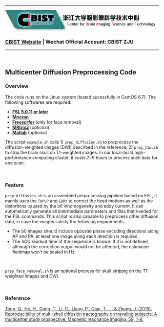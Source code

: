 ***
![](https://raw.githubusercontent.com/tongqq/Multicenter_Diffusion_Preprocessing/master/CBIST_logo.png)

### **[CBIST Website](http://cbist.zju.edu.cn/) | Wechat Official Account: CBIST ZJU**
***

<br>

## Multicenter Diffusion Preprocessing Code

### Overview
The code runs on the Linux system (tested sucessfully in CentOS 6.7). The following softwares are required:

* [__FSL 5.0.11 or later__](https://fsl.fmrib.ox.ac.uk/fsl/fslwiki/FslInstallation)
* [__Mricron__](https://people.cas.sc.edu/rorden/mricron/install.html)
* [__Freesurfer__](https://surfer.nmr.mgh.harvard.edu/fswiki/DownloadAndInstall) (only for face removal)
* [__MRtrix3__](https://www.mrtrix.org/download/) (optional)
* [__Matlab__](https://www.mathworks.com/products/get-matlab.html) (optional)

The script `example.sh` calls 1) `prep_diffusion.sh` to preprocess the diffusion-weighted images (DWI) described in the reference; 2) `prep_t1w.sh` to strip the brain skull on T1-weighted images. In our local-build high-performance computing cluster, it costs 7~9 hours to process such data for one scan.

<br>

### Feature
`prep_diffusion.sh` is an assembled preprocessing pipeline based on FSL, it mainly uses the `TOPUP` and `EDDY` to correct the head motions as well as the distortions caused by the b0 inhomogeneity and eddy current. It can automatically generate all intermediate parameters and files that needed for the FSL commands. This script is also capable to preprocess other diffusion data, in case the images satisfy the following requirements:

* The b0 images should include opposite phase encoding directions along AP and PA, at least one image along each direction is required.
* The ACQ readout time of the sequence is known. If it is not defined, although the correction output would not be affected, the estimated fieldmap won't be scaled in Hz.

<br>

`prep_face_removal.sh` is an optional process for skull strippig on the T1-weighted images and DWI.

<br>

### Reference
[Tong, Q., He, H., Gong, T., Li, C., Liang, P., Qian, T., ... & Zhong, J. (2019). Reproducibility of multi-shell diffusion tractography on traveling subjects: A multicenter study prospective. Magnetic resonance imaging, 59, 1-9.](https://doi.org/10.1016/j.mri.2019.02.011)

